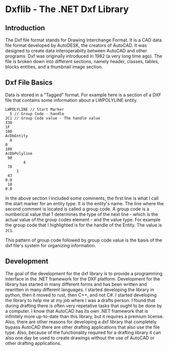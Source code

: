 # Dxflib - The .NET Dxf Library

## Introduction
The Dxf file format stands for Drawing Interchange Format. It is a CAD data 
file format developed by AutoDESK, the creators of AutoCAD. It was designed to create data
interoperabilty between AutoCAD and other programs. Dxf was originally introduced in 1982 (a very
long time ago). The file is broken down into different sections, namely header, classes, tables, blocks
entities, and a thumbnail image section. 

## Dxf File Basics
Data is stored in a "Tagged" format. For example here is a section of a DXF file that contains
some information about a LWPOLYLINE entity.

```
LWPOLYLINE // Start Marker
  5 // Group Code - handle
2C1 // Group Code value - The handle value
330
1F
100
AcDbEntity
  8
0
100
AcDbPolyline
 90
        4
 70
     1
 43
0.0
 10
0.0
```

In the above section I included some comments, the first line is what I call the start marker
for an entity type. It is the entity's name. The line where the second comment is located is called
a group code. A group code is a numberical value that 1 determines the type of the next line - which
is the actual value of the group codes element - and the value type. For example the group code
that I highlighted is for the handle of the Entity. The value is `2C1`. 

This pattern of group code followed by group code value is the basis of the dxf file's system for
organizing information.

## Development 
The goal of the development for the dxf library is to provide a programming interface in the 
.NET framework for the DXF platform. Development for the library has started in many different 
forms and has been written and rewritten in many different languages. I started developing the 
library in python, then it moved to rust, then C++, and not C#. I started developing the library 
to help me at my job where I was a drafts person. I found that during drafting there is often 
very repetative tasks that ought to be done by a computer. I know that AutoCAD has its own 
.NET framework that is infinitely more up-to-date than this library, but it requires a premium
license. Also, there are other reasons for developing a dxf library that completely bypass AutoCAD
there are other drafting applications that also use the file type. Also, because of the functionality
required for a drafting library it can also one day be used to create drawings without the use
of AutoCAD or other drafting applications.

